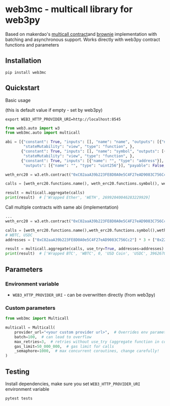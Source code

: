# web3mc - multicall library for web3py

Based on makerdao's [multicall contract](https://github.com/makerdao/multicall)and
[brownie](https://github.com/eth-brownie/brownie) implementation with batching and asynchronous support. Works
directly with web3py contract functions and parameters

## Installation

```shell
pip install web3mc
```

## Quickstart

Basic usage

(this is default value if empty - set by web3py)
```shell
export WEB3_HTTP_PROVIDER_URI=http://localhost:8545
```

```python
from web3.auto import w3
from web3mc.auto import multicall

abi = [{"constant": True, "inputs": [], "name": "name", "outputs": [{"name": "", "type": "string"}], "payable": False,
        "stateMutability": "view", "type": "function", },
       {"constant": True, "inputs": [], "name": "symbol", "outputs": [{"name": "", "type": "string"}], "payable": False,
        "stateMutability": "view", "type": "function", },
       {"constant": True, "inputs": [{"name": "", "type": "address"}], "name": "balanceOf",
        "outputs": [{"name": "", "type": "uint256"}], "payable": False, "stateMutability": "view", "type": "function"}]

weth_erc20 = w3.eth.contract("0xC02aaA39b223FE8D0A0e5C4F27eAD9083C756Cc2", abi=abi)

calls = [weth_erc20.functions.name(), weth_erc20.functions.symbol(), weth_erc20.functions.balanceOf("vitalik.eth")]

result = multicall.aggregate(calls)
print(result)  # ['Wrapped Ether', 'WETH', 26992040046283229929]
```

Call multiple contracts with same abi (implementation)

```python
...
weth_erc20 = w3.eth.contract("0xC02aaA39b223FE8D0A0e5C4F27eAD9083C756Cc2", abi=abi)

calls = [weth_erc20.functions.name(),weth_erc20.functions.symbol(),weth_erc20.functions.balanceOf("vitalik.eth")] * 2
# WBTC, USDC
addresses = ["0xC02aaA39b223FE8D0A0e5C4F27eAD9083C756Cc2"] * 3 + ["0x2260FAC5E5542a773Aa44fBCfeDf7C193bc2C599"] * 3

result = multicall.aggregate(calls, use_try=True, addresses=addresses)  # tryAggregate()
print(result)  # ['Wrapped BTC', 'WBTC', 0, 'USD Coin', 'USDC', 396267093705]

```

## Parameters

### Environment variable

- `WEB3_HTTP_PROVIDER_URI` - can be overwritten directly (from web3py)

### Custom parameters

```python
from web3mc import Multicall

multicall = Multicall(
    provider_url="<your custom provider url>",  # Overrides env parameter
    batch=100,  # can lead to overflow
    max_retries=3,  # retries without use_try (aggregate function in contract)
    gas_limit=50_000_000,  # gas limit for calls
    _semaphore=1000,  # max concurrent coroutines, change carefully!
)

```


## Testing
Install dependencies, make sure you set `WEB3_HTTP_PROVIDER_URI` environment variable

```shell
pytest tests
```
